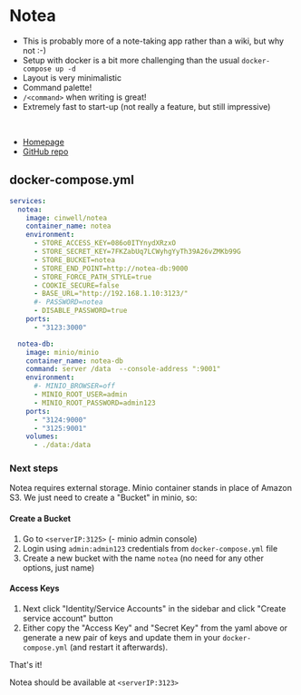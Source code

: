 # Notea

- This is probably more of a note-taking app rather than a wiki, but why not :-)
- Setup with docker is a bit more challenging than the usual `docker-compose up -d`
- Layout is very minimalistic
- Command palette!
- `/<command>` when writing is great!
- Extremely fast to start-up (not really a feature, but still impressive)

<br>

- [Homepage](https://cinwell.com/notea/)
- [GitHub repo](https://github.com/QingWei-Li/notea)


## docker-compose.yml
```yml
services:
  notea:
    image: cinwell/notea
    container_name: notea
    environment:
      - STORE_ACCESS_KEY=086o0ITYnydXRzxO
      - STORE_SECRET_KEY=7FKZabUq7LCWyhgYyTh39A26vZMKb99G
      - STORE_BUCKET=notea
      - STORE_END_POINT=http://notea-db:9000
      - STORE_FORCE_PATH_STYLE=true
      - COOKIE_SECURE=false
      - BASE_URL="http://192.168.1.10:3123/"
      #- PASSWORD=notea
      - DISABLE_PASSWORD=true
    ports:
      - "3123:3000"

  notea-db:
    image: minio/minio
    container_name: notea-db
    command: server /data  --console-address ":9001"
    environment:
      #- MINIO_BROWSER=off
      - MINIO_ROOT_USER=admin
      - MINIO_ROOT_PASSWORD=admin123
    ports:
      - "3124:9000"
      - "3125:9001"
    volumes:
      - ./data:/data
```

### Next steps
Notea requires external storage. Minio container stands in place of Amazon S3. We just need to create a "Bucket" in minio, so:
#### Create a Bucket
1. Go to `<serverIP:3125>` (- minio admin console)
2. Login using `admin:admin123` credentials from `docker-compose.yml` file
3. Create a new bucket with the name `notea` (no need for any other options, just name)

#### Access Keys
1. Next click "Identity/Service Accounts" in the sidebar and click "Create service account" button
2. Either copy the "Access Key" and "Secret Key" from the yaml above or generate a new pair of keys and update them in your `docker-compose.yml` (and restart it afterwards).

That's it!

Notea should be available at `<serverIP:3123>`
